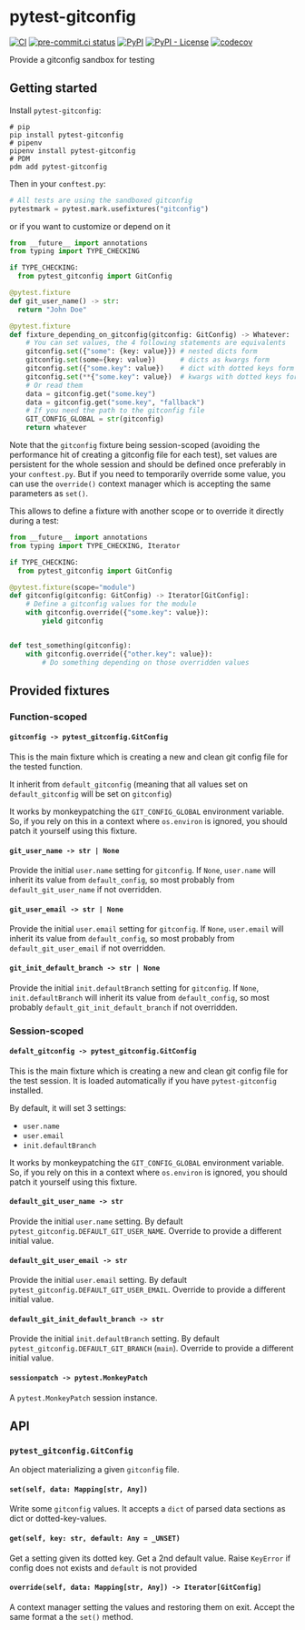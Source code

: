 # pytest-gitconfig

[![CI](https://github.com/noirbizarre/pytest-gitconfig/actions/workflows/ci.yml/badge.svg)](https://github.com/noirbizarre/pytest-gitconfig/actions/workflows/ci.yml)
[![pre-commit.ci status](https://results.pre-commit.ci/badge/github/noirbizarre/pytest-gitconfig/main.svg)](https://results.pre-commit.ci/latest/github/noirbizarre/pytest-gitconfig/main)
[![PyPI](https://img.shields.io/pypi/v/pytest-gitconfig)](https://pypi.org/project/pytest-gitconfig/)
[![PyPI - License](https://img.shields.io/pypi/l/pytest-gitconfig)](https://pypi.org/project/pytest-gitconfig/)
[![codecov](https://codecov.io/gh/noirbizarre/pytest-gitconfig/branch/main/graph/badge.svg?token=OR4JScC2Lx)](https://codecov.io/gh/noirbizarre/pytest-gitconfig)

Provide a gitconfig sandbox for testing

## Getting started

Install `pytest-gitconfig`:

```shell
# pip
pip install pytest-gitconfig
# pipenv
pipenv install pytest-gitconfig
# PDM
pdm add pytest-gitconfig
```

Then in your `conftest.py`:

```python
# All tests are using the sandboxed gitconfig
pytestmark = pytest.mark.usefixtures("gitconfig")
```

or if you want to customize or depend on it

```python
from __future__ import annotations
from typing import TYPE_CHECKING

if TYPE_CHECKING:
  from pytest_gitconfig import GitConfig

@pytest.fixture
def git_user_name() -> str:
  return "John Doe"

@pytest.fixture
def fixture_depending_on_gitconfig(gitconfig: GitConfig) -> Whatever:
    # You can set values, the 4 following statements are equivalents
    gitconfig.set({"some": {key: value}}) # nested dicts form
    gitconfig.set(some={key: value})      # dicts as kwargs form
    gitconfig.set({"some.key": value})    # dict with dotted keys form
    gitconfig.set(**{"some.key": value})  # kwargs with dotted keys form
    # Or read them
    data = gitconfig.get("some.key")
    data = gitconfig.get("some.key", "fallback")
    # If you need the path to the gitconfig file
    GIT_CONFIG_GLOBAL = str(gitconfig)
    return whatever
```

Note that the `gitconfig` fixture being session-scoped (avoiding the performance hit of creating a gitconfig file for each test),
set values are persistent for the whole session and should be defined once preferably in your `conftest.py`.
But if you need to temporarily override some value, you can use the `override()` context manager which is accepting the same parameters as `set()`.

This allows to define a fixture with another scope or to override it directly during a test:

```python
from __future__ import annotations
from typing import TYPE_CHECKING, Iterator

if TYPE_CHECKING:
  from pytest_gitconfig import GitConfig

@pytest.fixture(scope="module")
def gitconfig(gitconfig: GitConfig) -> Iterator[GitConfig]:
    # Define a gitconfig values for the module
    with gitconfig.override({"some.key": value}):
        yield gitconfig


def test_something(gitconfig):
    with gitconfig.override({"other.key": value}):
        # Do something depending on those overridden values
```

## Provided fixtures

### Function-scoped

#### `gitconfig -> pytest_gitconfig.GitConfig`

This is the main fixture which is creating a new and clean git config file for the tested function.

It inherit from `default_gitconfig` (meaning that all values set on `default_gitconfig` will be set on `gitconfig`)

It works by monkeypatching the `GIT_CONFIG_GLOBAL` environment variable.
So, if you rely on this in a context where `os.environ` is ignored, you should patch it yourself using this fixture.

#### `git_user_name -> str | None`

Provide the initial `user.name` setting for `gitconfig`.
If `None`, `user.name` will inherit its value from `default_config`,
so most probably from `default_git_user_name` if not overridden.

#### `git_user_email -> str | None`

Provide the initial `user.email` setting for `gitconfig`.
If `None`, `user.email` will inherit its value from `default_config`,
so most probably from `default_git_user_email` if not overridden.

#### `git_init_default_branch -> str | None`

Provide the initial `init.defaultBranch` setting for `gitconfig`.
If `None`, `init.defaultBranch` will inherit its value from `default_config`,
so most probably `default_git_init_default_branch` if not overridden.

### Session-scoped

#### `defalt_gitconfig -> pytest_gitconfig.GitConfig`

This is the main fixture which is creating a new and clean git config file for the test session.
It is loaded automatically if you have `pytest-gitconfig` installed.

By default, it will set 3 settings:

- `user.name`
- `user.email`
- `init.defaultBranch`

It works by monkeypatching the `GIT_CONFIG_GLOBAL` environment variable.
So, if you rely on this in a context where `os.environ` is ignored, you should patch it yourself using this fixture.

#### `default_git_user_name -> str`

Provide the initial `user.name` setting. By default `pytest_gitconfig.DEFAULT_GIT_USER_NAME`.
Override to provide a different initial value.

#### `default_git_user_email -> str`

Provide the initial `user.email` setting. By default `pytest_gitconfig.DEFAULT_GIT_USER_EMAIL`.
Override to provide a different initial value.

#### `default_git_init_default_branch -> str`

Provide the initial `init.defaultBranch` setting. By default `pytest_gitconfig.DEFAULT_GIT_BRANCH` (`main`).
Override to provide a different initial value.

#### `sessionpatch -> pytest.MonkeyPatch`

A `pytest.MonkeyPatch` session instance.

## API

### `pytest_gitconfig.GitConfig`

An object materializing a given `gitconfig` file.

#### `set(self, data: Mapping[str, Any])`

Write some `gitconfig` values.
It accepts a `dict` of parsed data sections as dict or dotted-key-values.

#### `get(self, key: str, default: Any = _UNSET)`

Get a setting given its dotted key. Get a 2nd default value. Raise `KeyError` if config does not exists and `default` is not provided

#### `override(self, data: Mapping[str, Any]) -> Iterator[GitConfig]`

A context manager setting the values and restoring them on exit.
Accept the same format a the `set()` method.
